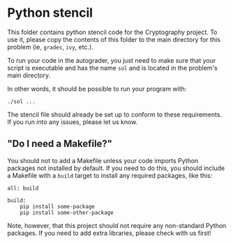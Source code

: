# Python stencil

This folder contains python stencil code for the Cryptography
project.  To use it, please copy the contents of this folder to the
main directory for this problem (ie, `grades`, `ivy`, etc.).  

To run your code in the autograder, you just need to make sure that
your script is executable and has the name `sol` and is located in the
problem's main directory.  

In other words, it should be possible to run your program with:
```
./sol ...
```

The stencil file should already be set up to conform to these
requirements.  If you run into any issues, please let us know.


## "Do I need a Makefile?"

You should not to add a Makefile unless your code imports Python
packages not installed by default.  If you need to do this, you should
include a Makefile with a `build` target to install any required
packages, like this:

```
all: build

build:
	pip install some-package
	pip install some-other-package
```

Note, however, that this project should not require any non-standard
Python packages.  If you need to add extra libraries, please check
with us first!  
